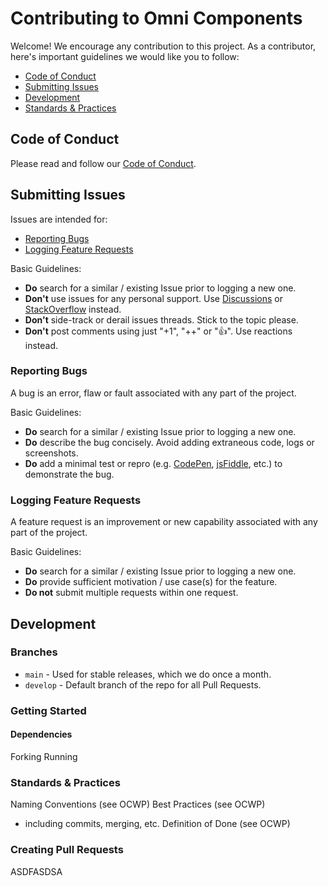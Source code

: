# Contributing to Omni Components

Welcome! We encourage any contribution to this project. As a contributor, here's important guidelines we would like you to follow:

* [Code of Conduct](#code-of-conduct)
* [Submitting Issues](#submitting-issues)
* [Development](#development)
* [Standards & Practices](#standards--practices)

## Code of Conduct

Please read and follow our [Code of Conduct](https://github.com/innofake/omni-components/blob/develop/CODE_OF_CONDUCT.md).

## Submitting Issues

Issues are intended for:

* [Reporting Bugs](#reporting-bugs)
* [Logging Feature Requests](#logging-feature-requests)

Basic Guidelines:
* **Do** search for a similar / existing Issue prior to logging a new one.
* **Don't** use issues for any personal support. Use [Discussions](https://github.com/innofake/omni-components/discussions) or [StackOverflow](https://stackoverflow.com/) instead.
* **Don't** side-track or derail issues threads. Stick to the topic please.
* **Don't** post comments using just "+1", "++" or "👍". Use reactions instead.

### Reporting Bugs

A bug is an error, flaw or fault associated with any part of the project.

Basic Guidelines:
* **Do** search for a similar / existing Issue prior to logging a new one.
* **Do** describe the bug concisely. Avoid adding extraneous code, logs or screenshots.
* **Do** add a minimal test or repro (e.g. [CodePen](https://codepen.io/), [jsFiddle](https://jsfiddle.net/), etc.) to demonstrate the bug.

### Logging Feature Requests

A feature request is an improvement or new capability associated with any part of the project.

Basic Guidelines:
* **Do** search for a similar / existing Issue prior to logging a new one.
* **Do** provide sufficient motivation / use case(s) for the feature.
* **Do not** submit multiple requests within one request.

## Development

### Branches

* `main` - Used for stable releases, which we do once a month.
* `develop` - Default branch of the repo for all Pull Requests.

### Getting Started

#### Dependencies
Forking
Running

### Standards & Practices

Naming Conventions (see OCWP)
Best Practices (see OCWP)
 - including commits, merging, etc.
Definition of Done (see OCWP)

### Creating Pull Requests

ASDFASDSA